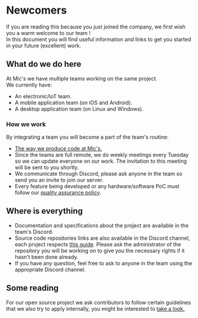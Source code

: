 # Newcomers

If you are reading this because you just joined the company, we first wish you a warm welcome to our team !   
In this document you will find useful information and links to get you started in your future (excellent) work.

## What do we do here

At Mic's we have multiple teams working on the same project.  
We currently have:
- An electronic/IoT team.
- A mobile application team (on iOS and Android).
- A desktop application team (on Linux and Windows).

### How we work

By integrating a team you will become a part of the team's routine: 
- [The way we produce code at Mic's.](DEVELOPER_GUIDE.md)
- Since the teams are full remote, we do weekly meetings every Tuesday so we can update everyone on our work. The invitation to this meeting will be sent to you shortly.
- We communicate through Discord, please ask anyone in the team so send you an invite to join our server.
- Every feature being developed or any hardware/software PoC must follow our [quality assurance policy](QUALITY_ASSURANCE.md).


## Where is everything

- Documentation and specifications about the project are available in the team's Discord. 
- Source code repositories links are also available in the Discord channel, each project respects [this guide](PROJECT_LIFECYCLE.md). Please ask the administrator of the repository you will be working on to give you the necessary rights if it hasn't been done already.  
- If you have any question, feel free to ask to anyone in the team using the appropriate Discord channel. 

## Some reading

For our open source project we ask contributors to follow certain guidelines that we also try to apply internally, you might be interested to [take a look.](CONTRIBUTING.md)